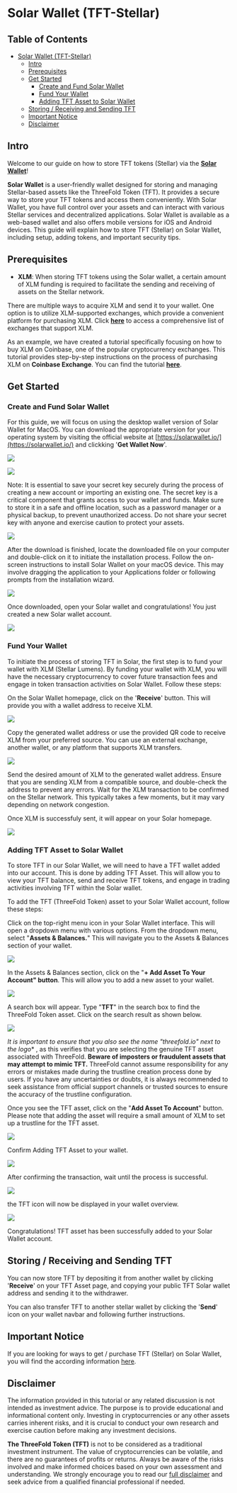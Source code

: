 # Solar Wallet (TFT-Stellar)

<h2>Table of Contents</h2>

- [Solar Wallet (TFT-Stellar)](#solar-wallet-tft-stellar)
  - [Intro](#intro)
  - [Prerequisites](#prerequisites)
  - [Get Started](#get-started)
    - [Create and Fund Solar Wallet](#create-and-fund-solar-wallet)
    - [Fund Your Wallet](#fund-your-wallet)
    - [Adding TFT Asset to Solar Wallet](#adding-tft-asset-to-solar-wallet)
  - [Storing / Receiving and Sending TFT](#storing--receiving-and-sending-tft)
  - [Important Notice](#important-notice)
  - [Disclaimer](#disclaimer)

## Intro

Welcome to our guide on how to store TFT tokens (Stellar) via the [**Solar Wallet**](https://solarwallet.io/)!

**Solar Wallet** is a user-friendly wallet designed for storing and managing Stellar-based assets like the ThreeFold Token (TFT). It provides a secure way to store your TFT tokens and access them conveniently. With Solar Wallet, you have full control over your assets and can interact with various Stellar services and decentralized applications.  Solar Wallet is available as a web-based wallet and also offers mobile versions for iOS and Android devices. This guide will explain how to store TFT (Stellar) on Solar Wallet, including setup, adding tokens, and important security tips.

## Prerequisites

- **XLM**: When storing TFT tokens using the Solar wallet, a certain amount of XLM funding is required to facilitate the sending and receiving of assets on the Stellar network.

There are multiple ways to acquire XLM and send it to your wallet. One option is to utilize XLM-supported exchanges, which provide a convenient platform for purchasing XLM. Click [**here**](https://www.coinlore.com/coin/stellar/exchanges) to access a comprehensive list of exchanges that support XLM.

As an example, we have created a tutorial specifically focusing on how to buy XLM on Coinbase, one of the popular cryptocurrency exchanges. This tutorial provides step-by-step instructions on the process of purchasing XLM on **Coinbase Exchange**. You can find the tutorial [**here**](./coinbase_xlm.md).

## Get Started

### Create and Fund Solar Wallet

For this guide, we will focus on using the desktop wallet version of Solar Wallet for MacOS. You can download the appropriate version for your operating system by visiting the official website at [https://solarwallet.io/](https://solarwallet.io/) and clickking '**Get Wallet Now**'.

![](img/solar_home.png)

![](img/solar_desktop.jpeg)

Note: It is essential to save your secret key securely during the process of creating a new account or importing an existing one. The secret key is a critical component that grants access to your wallet and funds. Make sure to store it in a safe and offline location, such as a password manager or a physical backup, to prevent unauthorized access. Do not share your secret key with anyone and exercise caution to protect your assets.

![](img/solar_secret.jpeg)

After the download is finished, locate the downloaded file on your computer and double-click on it to initiate the installation process. Follow the on-screen instructions to install Solar Wallet on your macOS device. This may involve dragging the application to your Applications folder or following prompts from the installation wizard.

![](img/solar_install.png)

Once downloaded, open your Solar wallet and congratulations! You just created a new Solar wallet account.

![](img/solar_home.jpeg)

### Fund Your Wallet

To initiate the process of storing TFT in Solar, the first step is to fund your wallet with XLM (Stellar Lumens). By funding your wallet with XLM, you will have the necessary cryptocurrency to cover future transaction fees and engage in token transaction activities on Solar Wallet. Follow these steps:

On the Solar Wallet homepage, click on the '**Receive**' button. This will provide you with a wallet address to receive XLM.

![](img/solar_receive.jpeg)

Copy the generated wallet address or use the provided QR code to receive XLM from your preferred source. You can use an external exchange, another wallet, or any platform that supports XLM transfers.

![](img/solar_copy.jpeg)

Send the desired amount of XLM to the generated wallet address. Ensure that you are sending XLM from a compatible source, and double-check the address to prevent any errors. Wait for the XLM transaction to be confirmed on the Stellar network. This typically takes a few moments, but it may vary depending on network congestion.

Once XLM is successfuly sent, it will appear on your Solar homepage.

![](img/solar_xlm.jpeg)

### Adding TFT Asset to Solar Wallet

To store TFT in our Solar Wallet, we will need to have a TFT wallet added into our account. This is done by  adding TFT Asset. This will allow you to view your TFT balance, send and receive TFT tokens, and engage in trading activities involving TFT within the Solar wallet.

To add the TFT (ThreeFold Token) asset to your Solar Wallet account, follow these steps:

Click on the top-right menu icon in your Solar Wallet interface. This will open a dropdown menu with various options. From the dropdown menu, select "**Assets & Balances.**" This will navigate you to the Assets & Balances section of your wallet.

![](img/solar_asset.png)

In the Assets & Balances section, click on the "**+ Add Asset To Your Account" button**. This will allow you to add a new asset to your wallet.

![](img/solar_account.png)

A search box will appear. Type "**TFT**" in the search box to find the ThreeFold Token asset. Click on the search result as shown below. 

![](img/solar_search.png)

*It is important to ensure that you also see the name "threefold.io" next to the logo** , as this verifies that you are selecting the genuine TFT asset associated with ThreeFold. **Beware of imposters or fraudulent assets that may attempt to mimic TFT.** ThreeFold cannot assume responsibility for any errors or mistakes made during the trustline creation process done by users. If you have any uncertainties or doubts, it is always recommended to seek assistance from official support channels or trusted sources to ensure the accuracy of the trustline configuration.

Once you see the TFT asset, click on the "**Add Asset To Account**" button. Please note that adding the asset will require a small amount of XLM to set up a trustline for the TFT asset.

![](img/solar_tftinfo.png)

Confirm Adding TFT Asset to your wallet.

![](img/solar_confirm.png)

After confirming the transaction, wait until the process is successful. 

![](img/solar_success.png)

the TFT icon will now be displayed in your wallet overview. 

![](img/solar_tft.png)

Congratulations! TFT asset has been successfully added to your Solar Wallet account.

## Storing / Receiving and Sending TFT

You can now store TFT by depositing it from another wallet by clicking '**Receive**' on your TFT Asset page, and copying your public TFT Solar wallet address and sending it to the withdrawer.

You can also transfer TFT to another stellar wallet by clicking the '**Send**' icon on your wallet navbar and following further instructions.

## Important Notice

If you are looking for ways to get / purchase TFT (Stellar) on Solar Wallet, you will find the according information [here](../buytft/solar_buy.md).

## Disclaimer

The information provided in this tutorial or any related discussion is not intended as investment advice. The purpose is to provide educational and informational content only. Investing in cryptocurrencies or any other assets carries inherent risks, and it is crucial to conduct your own research and exercise caution before making any investment decisions. 

**The ThreeFold Token (TFT)** is not to be considered as a traditional investment instrument. The value of cryptocurrencies can be volatile, and there are no guarantees of profits or returns. Always be aware of the risks involved and make informed choices based on your own assessment and understanding. We strongly encourage you to read our [full disclaimer](https://library.threefold.me/info/legal/#/legal__disclaimer) and seek advice from a qualified financial professional if needed.